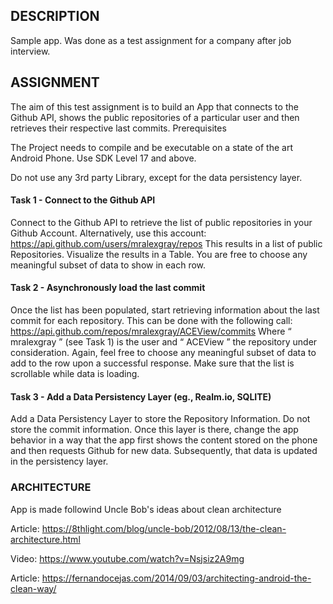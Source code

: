 ## DESCRIPTION

Sample app. Was done as a test assignment for a company after job interview.

## ASSIGNMENT

The aim of this test assignment is to build an App that connects to the Github API, shows the
public repositories of a particular user and then retrieves their respective last commits.
Prerequisites

The Project needs to compile and be executable on a state of the art Android
Phone. Use SDK Level 17 and above.

Do not use any 3rd party Library, except for the data persistency layer.

#### Task 1 - Connect to the Github API
Connect to the Github API to retrieve the list of public repositories in your Github Account. Alternatively,
use this account: ​ https://api.github.com/users/mralexgray/repos
This results in a list of public Repositories. Visualize the results in a Table. You are free to choose any
meaningful subset of data to show in each row.

#### Task 2 - Asynchronously load the last commit
Once the list has been populated, start retrieving information about the last commit for each repository.
This can be done with the following call:
https://api.github.com/repos/mralexgray/ACEView/commits
Where “​ mralexgray​ ” (see Task 1) is the user and “​ ACEView​ ” the repository under consideration. Again,
feel free to choose any meaningful subset of data to add to the row upon a successful response. Make
sure that the list is scrollable while data is loading.

#### Task 3 - Add a Data Persistency Layer (eg., Realm.io, SQLITE)
Add a Data Persistency Layer to store the Repository Information. Do not store the commit information.
Once this layer is there, change the app behavior in a way that the app first shows the content stored on
the phone and then requests Github for new data. Subsequently, that data is updated in the persistency
layer.

### ARCHITECTURE

App is made followind Uncle Bob's ideas about clean architecture


Article: https://8thlight.com/blog/uncle-bob/2012/08/13/the-clean-architecture.html

Video: https://www.youtube.com/watch?v=Nsjsiz2A9mg

Article: https://fernandocejas.com/2014/09/03/architecting-android-the-clean-way/
